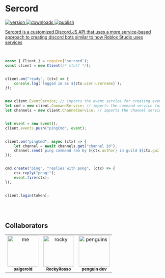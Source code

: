 # Sercord

<a href="https://www.npmjs.com/package/sercord"><img src="https://img.shields.io/npm/v/sercord?style=flat&color=red&logo=npm&logoColor=white" alt="version" />
<a href="https://www.npmjs.com/package/sercord"><img src="https://img.shields.io/npm/dt/sercord?style=flat&color=green&logo=docusign&logoColor=white" alt="downloads" />
<img src="https://github.com/paigeroid/sercord/actions/workflows/publish-shit.yml/badge.svg" alt="publish">

Sercord is a customized Discord.JS API that uses a more service-based approach to creating discord bots similar to how Roblox Studio uses services

<br>

```js
const { Client } = require('sercord');
const client = new Client(/* stuff */);


client.on("ready", (ctx) => {
    console.log(`logged in as ${ctx.user.username}`);
});


new client.EventService; // imports the event service for creating events
let cmd = new client.CommandService; // imports the command service for creating slash commands
let channels = new client.ChannelService; // imports the channel service


let event = new Event();
client.events.push("pingCmd", event);


client.on("pingCmd", async (ctx) => {
    let channel = await channels.get("channel id");
    channel.send(`ping command ran by ${ctx.author} in guild ${ctx.guild.name} (${ctx.guild.id})`);
});


cmd.create("ping", "replies with pong", (ctx) => {
    ctx.reply("pong!");
    event.fire(ctx);
});


client.login(token);
```

<br><br>

## Collaborators

<table>
    
  <tr>
    <td align="center"><a href="https://github.com/paigeroid"><img src="https://avatars.githubusercontent.com/u/88659700?v=4?s=100" width="100px;" alt="me"/><br /><sub><b>paigeroid</b></sub></a><br/>
    <td align="center"><a href="https://github.com/RockyRosso"><img src="https://avatars.githubusercontent.com/u/79947006?v=4?s=100" width="100px;" alt="rocky"/><br /><sub><b>RockyRosso</b></sub></a><br/>
    <td align="center"><a href="https://github.com/polish-penguin-dev"><img src="https://avatars.githubusercontent.com/u/74113025?v=4?s=100" width="100px;" alt="penguins"/><br /><sub><b>penguin dev</b></sub></a><br/>
</td>
    
      
</table>
